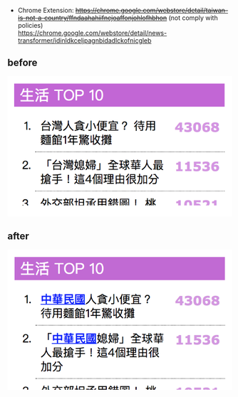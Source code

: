 - Chrome Extension: ~~https://chrome.google.com/webstore/detail/taiwan-is-not-a-country/ffndaahahiifnejoaffonjohlofhbhon~~ (not comply with policies)  
  https://chrome.google.com/webstore/detail/news-transformer/idinldkceljpagnbidadlckofnicgleb

## before
![before](before.png?raw=true)

## after
![after](after.png?raw=true)
